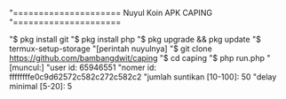 "=====================
Nuyul Koin APK CAPING
"=====================

"$ pkg install git
"$ pkg install php
"$ pkg upgrade && pkg update
"$ termux-setup-storage
"[perintah nuyulnya]
"$ git clone https://github.com/bambangdwit/caping
"$ cd caping
"$ php run.php
"[muncul:]
"user id: 65946551
"nomer id: ffffffffe0c9d62572c582c272c582c2
"jumlah suntikan [10-100]: 50
"delay minimal [5-20]: 5
